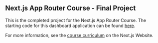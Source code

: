 ## Next.js App Router Course - Final Project

This is the completed project for the Next.js App Router Course. The starting code for this dashboard application can be found [here](https://nextjs.org/learn/dashboard-app/getting-started).

For more information, see the [course curriculum](https://nextjs.org/learn) on the Next.js Website.
